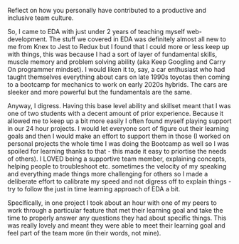 Reflect on how you personally have contributed to a productive and inclusive team culture.

So, I came to EDA with just under 2 years of teaching myself web-development. The stuff we covered in EDA was definitely almost all new to me from Knex to Jest to Redux but I found that I could more or less keep up with things, this was because I had a sort of layer of fundamental skills, muscle memory and problem solving ability (aka Keep Googling and Carry On programmer mindset). I would liken it to, say, a car enthusiast who had taught themselves everything about cars on late 1990s toyotas then coming to a bootcamp for mechanics to work on early 2020s hybrids. The cars are sleeker and more powerful but the fundamentals are the same. 

Anyway, I digress. Having this base level ability and skillset meant that I was one of two students with a decent amount of prior experience. Because it allowed me to keep up a bit more easily I often found myself playing support in our 24 hour projects. I would let everyone sort of figure out their learning goals and then I would make an effort to support them in those (I worked on personal projects the whole time I was doing the Bootcamp as well so I was spoiled for learning thanks to that - this made it easy to priortise the needs of others). I LOVED being a supportive team member, explaining concepts, helping people to troubleshoot etc. sometimes the velocity of my speaking and everything made things more challenging for others so I made a deliberate effort to calibrate my speed and not digress off to explain things - try to follow the just in time learning approach of EDA a bit.

Specifically, in one project I took about an hour with one of my peers to work through a particular feature that met their learning goal and take the time to properly answer any questions they had about specific things. This was really lovely and meant they were able to meet their learning goal and feel part of the team more (in their words, not mine).